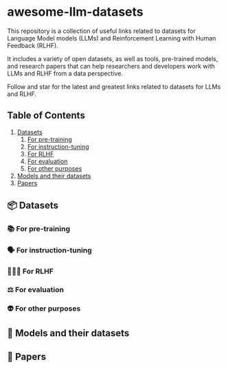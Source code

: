 # awesome-llm-datasets
This repository is a collection of useful links related to datasets for Language Model models (LLMs) and Reinforcement Learning with Human Feedback (RLHF).

It includes a variety of open datasets, as well as tools, pre-trained models, and research papers that can help researchers and developers work with LLMs and RLHF from a data perspective.

Follow and star for the latest and greatest links related to datasets for LLMs and RLHF.

## Table of Contents

1. [Datasets](#datasets)
    1. [For pre-training](#for-pre-training)
    2. [For instruction-tuning](#for-instruction-tuning)
    3. [For RLHF](#for-rlhf)
    4. [For evaluation](#for-evaluation)
    5. [For other purposes](#for-other-purposes)
2. [Models and their datasets](#models-and-their-datasets)
3. [Papers](#papers)


## 📦 Datasets

### 📚 For pre-training

### 🗣️ For instruction-tuning

### 👩🤝🤖 For RLHF

### ⚖️ For evaluation

### 👽 For other purposes

## 🦾 Models and their datasets

## 📔 Papers


